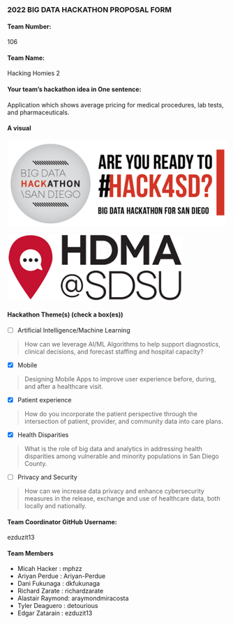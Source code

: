 ### 2022 BIG DATA HACKATHON PROPOSAL FORM

#### Team Number:
106

#### Team Name:
Hacking Homies 2
  
#### Your team’s hackathon idea in One sentence:
Application which shows average pricing for medical procedures, lab tests, and pharmaceuticals.


#### A visual
![bigdatahackathon4sd](https://github.com/BigDataForSanDiego/bigdataforsandiego.github.io/blob/master/templates/img/Hackathon-Promot-Img-1.png?raw=true "Big Data Hackathon for San Diego 2022")  

<img height="10%" width="80%" alt="hdma" src="https://github.com/BigDataForSanDiego/bigdataforsandiego.github.io/blob/master/templates/img/hdma2.png?raw=true"> 


#### Hackathon Theme(s) (check a box(es))
- [ ] Artificial Intelligence/Machine Learning 
> How can we leverage AI/ML Algorithms to help support diagnostics, clinical decisions, and forecast staffing and hospital capacity?
- [X] Mobile
> Designing Mobile Apps to improve user experience before, during, and after a healthcare visit.
- [X] Patient experience
> How do you incorporate the patient perspective through the intersection of patient, provider, and community data into care plans.
- [X] Health Disparities
> What is the role of big data and analytics in addressing health disparities among vulnerable and minority populations in San Diego County.
- [ ] Privacy and Security
> How can we increase data privacy and enhance cybersecurity measures in the release, exchange and use of healthcare data, both locally and nationally.

#### Team Coordinator GitHub Username:
ezduzit13

#### Team Members 
- Micah Hacker : mphzz
- Ariyan Perdue : Ariyan-Perdue
- Dani Fukunaga : dkfukunaga 
- Richard Zarate : richardzarate
- Alastair Raymond: araymondmiracosta
- Tyler Deaguero : detourious
- Edgar Zatarain : ezduzit13


